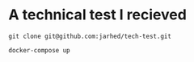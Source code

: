 # A technical test I recieved


```
git clone git@github.com:jarhed/tech-test.git

docker-compose up
```